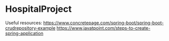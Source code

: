 # HospitalProject
Useful resources: 
https://www.concretepage.com/spring-boot/spring-boot-crudrepository-example
https://www.javatpoint.com/steps-to-create-spring-application
